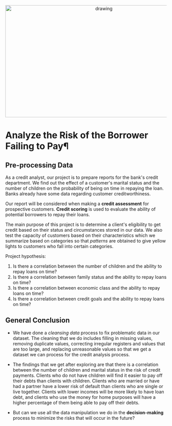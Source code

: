 <p align="center">
  <a href="https://practicum.com/id-idn/">
    <img src="https://github.com/syaiddewantoro/resources/blob/main/project%20image/bank%20credit.png" alt="drawing" width="600" height="350">
  </a>
</p>

# Analyze the Risk of the Borrower Failing to Pay¶

## Pre-processing Data

As a credit analyst, our project is to prepare reports for the bank's credit department. We find out the effect of a customer's marital status and the number of children on the probability of being on time in repaying the loan. Banks already have some data regarding customer creditworthiness.

Our report will be considered when making a **credit assessment** for prospective customers. **Credit scoring** is used to evaluate the ability of potential borrowers to repay their loans.

The main purpose of this project is to determine a client's eligibility to get credit based on their status and circumstances stored in our data. We also test the capacity of customers based on their characteristics which we summarize based on categories so that *patterns* are obtained to give yellow lights to customers who fall into certain categories.

Project hypothesis:
1. Is there a correlation between the number of children and the ability to repay loans on time?
2. Is there a correlation between family status and the ability to repay loans on time?
3. Is there a correlation between economic class and the ability to repay loans on time?
4. Is there a correlation between credit goals and the ability to repay loans on time?

## General Conclusion

- We have done a *cleansing data* process to fix problematic data in our dataset. The cleaning that we do includes filling in missing values, removing duplicate values, correcting irregular registers and values that are too large, and replacing unreasonable values so that we get a dataset we can process for the credit analysis process.

- The findings that we get after exploring are that there is a correlation between the number of children and marital status in the risk of credit payments. Clients who do not have children will find it easier to pay off their debts than clients with children. Clients who are married or have had a partner have a lower risk of default than clients who are single or live together.
Clients with lower incomes will be more likely to have loan debt, and clients who use the money for home purposes will have a higher percentage of them being able to pay off their debts.

- But can we use all the data manipulation we do in the **decision-making** process to minimize the risks that will occur in the future?
